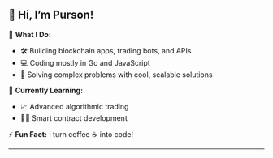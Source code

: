 


## 👋 Hi, I’m Purson!

🔭 **What I Do:**  
- 🛠️ Building blockchain apps, trading bots, and APIs  
- 💻 Coding mostly in Go and JavaScript  
- 🚀 Solving complex problems with cool, scalable solutions  

🌱 **Currently Learning:**  
- 📈 Advanced algorithmic trading  
- 🧑‍💻 Smart contract development  

⚡ **Fun Fact:** I turn coffee ☕ into code!

---

